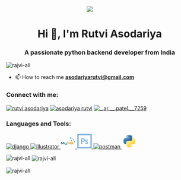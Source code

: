 &nbsp;&nbsp;&nbsp;&nbsp;&nbsp;&nbsp;&nbsp;&nbsp;&nbsp;&nbsp;&nbsp;&nbsp;&nbsp;&nbsp;&nbsp;&nbsp;&nbsp;&nbsp;&nbsp;&nbsp;&nbsp;&nbsp;&nbsp;&nbsp;&nbsp;&nbsp;&nbsp;&nbsp;&nbsp;&nbsp;&nbsp;&nbsp;&nbsp;&nbsp;&nbsp;&nbsp;&nbsp;&nbsp;&nbsp;&nbsp;&nbsp;&nbsp;&nbsp;&nbsp;&nbsp;&nbsp;&nbsp;&nbsp;&nbsp;&nbsp;&nbsp;&nbsp;&nbsp;&nbsp;&nbsp;<img src ="https://user-images.githubusercontent.com/73159092/106097036-9e8f2980-615c-11eb-9860-5aa437be7fc9.gif" >

<h1 align="center">Hi 👋, I'm Rutvi Asodariya</h1>
<h3 align="center">A passionate python backend developer from India</h3>

<p align="left"> <img src="https://komarev.com/ghpvc/?username=rajvi-all&label=Profile%20views&color=0e75b6&style=flat" alt="rajvi-all" /> </p>

- 📫 How to reach me **asodariyarutvi@gmail.com**

<h3 align="left">Connect with me:</h3>
<p align="left">
<a href="https://linkedin.com/in/rutvi asodariya" target="blank"><img align="center" src="https://raw.githubusercontent.com/rahuldkjain/github-profile-readme-generator/master/src/images/icons/Social/linked-in-alt.svg" alt="rutvi asodariya" height="30" width="40" /></a>
<a href="https://fb.com/asodariya rutvi" target="blank"><img align="center" src="https://raw.githubusercontent.com/rahuldkjain/github-profile-readme-generator/master/src/images/icons/Social/facebook.svg" alt="asodariya rutvi" height="30" width="40" /></a>
<a href="https://instagram.com/_.ar.__.patel.__7259" target="blank"><img align="center" src="https://raw.githubusercontent.com/rahuldkjain/github-profile-readme-generator/master/src/images/icons/Social/instagram.svg" alt="_.ar.__.patel.__7259" height="30" width="40" /></a>
</p>

<h3 align="left">Languages and Tools:</h3>
<p align="left"> <a href="https://www.djangoproject.com/" target="_blank" rel="noreferrer"> <img src="https://cdn.worldvectorlogo.com/logos/django.svg" alt="django" width="40" height="40"/> </a> <a href="https://www.adobe.com/in/products/illustrator.html" target="_blank" rel="noreferrer"> <img src="https://www.vectorlogo.zone/logos/adobe_illustrator/adobe_illustrator-icon.svg" alt="illustrator" width="40" height="40"/> </a> <a href="https://www.mysql.com/" target="_blank" rel="noreferrer"> <img src="https://raw.githubusercontent.com/devicons/devicon/master/icons/mysql/mysql-original-wordmark.svg" alt="mysql" width="40" height="40"/> </a> <a href="https://www.photoshop.com/en" target="_blank" rel="noreferrer"> <img src="https://raw.githubusercontent.com/devicons/devicon/master/icons/photoshop/photoshop-line.svg" alt="photoshop" width="40" height="40"/> </a> <a href="https://postman.com" target="_blank" rel="noreferrer"> <img src="https://www.vectorlogo.zone/logos/getpostman/getpostman-icon.svg" alt="postman" width="40" height="40"/> </a> <a href="https://www.python.org" target="_blank" rel="noreferrer"> <img src="https://raw.githubusercontent.com/devicons/devicon/master/icons/python/python-original.svg" alt="python" width="40" height="40"/> </a> </p>

<p><img align="left" src="https://github-readme-stats.vercel.app/api/top-langs?username=rajvi-all&show_icons=true&locale=en&layout=compact" alt="rajvi-all" /></p>

<p>&nbsp;<img align="center" src="https://github-readme-stats.vercel.app/api?username=rajvi-all&show_icons=true&locale=en" alt="rajvi-all" /></p>

<p><img align="center" src="https://github-readme-streak-stats.herokuapp.com/?user=rajvi-all&" alt="rajvi-all" /> </p>
